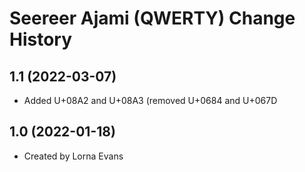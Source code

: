 Seereer Ajami (QWERTY) Change History
====================

1.1 (2022-03-07)
----------------
* Added U+08A2 and U+08A3 (removed U+0684 and U+067D

1.0 (2022-01-18)
----------------
* Created by Lorna Evans

